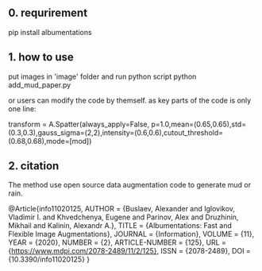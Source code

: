 ## 0. requrirement

pip install albumentations

## 1. how to use

put images in 'image' folder and run python script
	python add_mud_paper.py

or users can modify the code by themself.
as key parts of the code is only one line:

transform = A.Spatter(always_apply=False, p=1.0,mean=(0.65,0.65),std=(0.3,0.3),gauss_sigma=(2,2),intensity=(0.6,0.6),cutout_threshold=(0.68,0.68),mode=[mod])

## 2. citation
The method use open source data augmentation code to generate mud or rain.

@Article{info11020125,
    AUTHOR = {Buslaev, Alexander and Iglovikov, Vladimir I. and Khvedchenya, Eugene and Parinov, Alex and Druzhinin, Mikhail and Kalinin, Alexandr A.},
    TITLE = {Albumentations: Fast and Flexible Image Augmentations},
    JOURNAL = {Information},
    VOLUME = {11},
    YEAR = {2020},
    NUMBER = {2},
    ARTICLE-NUMBER = {125},
    URL = {https://www.mdpi.com/2078-2489/11/2/125},
    ISSN = {2078-2489},
    DOI = {10.3390/info11020125}
}

